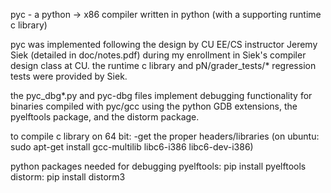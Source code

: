 pyc - a python -> x86 compiler written in python (with a supporting runtime c library)

pyc was implemented following the design by CU EE/CS instructor Jeremy Siek 
(detailed in doc/notes.pdf) during my enrollment in Siek's compiler design class at CU. 
the runtime c library and pN/grader_tests/* regression tests were provided by Siek.

the pyc_dbg*.py and pyc-dbg files implement debugging functionality for binaries compiled
with pyc/gcc using the python GDB extensions, the pyelftools package, and the distorm package.

to compile c library on 64 bit:
	-get the proper headers/libraries (on ubuntu: sudo apt-get install gcc-multilib libc6-i386 libc6-dev-i386)

python packages needed for debugging
	pyelftools: 	pip install pyelftools
	distorm: 		pip install distorm3


